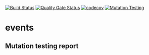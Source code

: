 [![Build Status](https://github.com/KrstfP/events/actions/workflows/ci.yml/badge.svg)](https://github.com/KrstfP/events/actions)
[![Quality Gate Status](https://sonarcloud.io/api/project_badges/measure?project=KrstfP_events&metric=alert_status)](https://sonarcloud.io/summary/new_code?id=KrstfP_events)
[![codecov](https://codecov.io/gh/KrstfP/events/graph/badge.svg?token=HBZ5Y22I77)](https://codecov.io/gh/KrstfP/events)
[![Mutation Testing](https://img.shields.io/endpoint?url=https%3A%2F%2Fkrstfp.github.io%2Fevents%2Fpit-reports%2Fmutation-score.json)](https://krstfp.github.io/events/pit-reports/)

# events

## Mutation testing report

